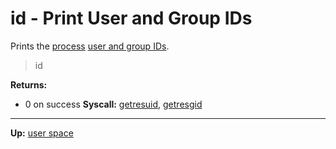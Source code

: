 # id - Print User and Group IDs

Prints the [process](../../kernel/processes/processes.md) [user and group IDs](../../kernel/security/user_group_id.md).

> id


**Returns:**
- 0 on success
**Syscall:** [getresuid](../../kernel/syscalls/getresuid.md), [getresgid](../../kernel/syscalls/getresgid.md)

---
**Up:** [user space](../userspace.md)

